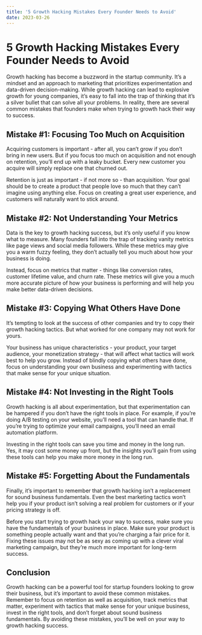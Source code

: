 ```yaml
---
title: '5 Growth Hacking Mistakes Every Founder Needs to Avoid'
date: 2023-03-26
---
```


# 5 Growth Hacking Mistakes Every Founder Needs to Avoid

Growth hacking has become a buzzword in the startup community. It’s a mindset and an approach to marketing that prioritizes experimentation and data-driven decision-making. While growth hacking can lead to explosive growth for young companies, it’s easy to fall into the trap of thinking that it’s a silver bullet that can solve all your problems. In reality, there are several common mistakes that founders make when trying to growth hack their way to success. 

## Mistake #1: Focusing Too Much on Acquisition 

Acquiring customers is important - after all, you can’t grow if you don’t bring in new users. But if you focus too much on acquisition and not enough on retention, you’ll end up with a leaky bucket. Every new customer you acquire will simply replace one that churned out. 

Retention is just as important - if not more so - than acquisition. Your goal should be to create a product that people love so much that they can’t imagine using anything else. Focus on creating a great user experience, and customers will naturally want to stick around. 

## Mistake #2: Not Understanding Your Metrics 

Data is the key to growth hacking success, but it’s only useful if you know what to measure. Many founders fall into the trap of tracking vanity metrics like page views and social media followers. While these metrics may give you a warm fuzzy feeling, they don’t actually tell you much about how your business is doing. 

Instead, focus on metrics that matter - things like conversion rates, customer lifetime value, and churn rate. These metrics will give you a much more accurate picture of how your business is performing and will help you make better data-driven decisions. 

## Mistake #3: Copying What Others Have Done 

It’s tempting to look at the success of other companies and try to copy their growth hacking tactics. But what worked for one company may not work for yours. 

Your business has unique characteristics - your product, your target audience, your monetization strategy - that will affect what tactics will work best to help you grow. Instead of blindly copying what others have done, focus on understanding your own business and experimenting with tactics that make sense for your unique situation. 

## Mistake #4: Not Investing in the Right Tools 

Growth hacking is all about experimentation, but that experimentation can be hampered if you don’t have the right tools in place. For example, if you’re doing A/B testing on your website, you’ll need a tool that can handle that. If you’re trying to optimize your email campaigns, you’ll need an email automation platform. 

Investing in the right tools can save you time and money in the long run. Yes, it may cost some money up front, but the insights you’ll gain from using these tools can help you make more money in the long run. 

## Mistake #5: Forgetting About the Fundamentals 

Finally, it’s important to remember that growth hacking isn’t a replacement for sound business fundamentals. Even the best marketing tactics won’t help you if your product isn’t solving a real problem for customers or if your pricing strategy is off. 

Before you start trying to growth hack your way to success, make sure you have the fundamentals of your business in place. Make sure your product is something people actually want and that you’re charging a fair price for it. Fixing these issues may not be as sexy as coming up with a clever viral marketing campaign, but they’re much more important for long-term success. 

## Conclusion 

Growth hacking can be a powerful tool for startup founders looking to grow their business, but it’s important to avoid these common mistakes. Remember to focus on retention as well as acquisition, track metrics that matter, experiment with tactics that make sense for your unique business, invest in the right tools, and don’t forget about sound business fundamentals. By avoiding these mistakes, you’ll be well on your way to growth hacking success.
